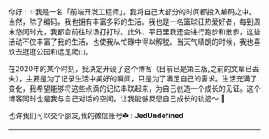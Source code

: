 你好！✨我是一名「前端开发工程师」，我将自己大部分的时间都投入编码之中。当然，除了编码，我也拥有丰富多彩的生活。我也是一名篮球狂热爱好者，每到周末悠闲时光，我都会前往球场打打球。此外，平日里我还会进行跑步和散步，这些活动不仅丰富了我的生活，也使我从忙碌中得以解脱。当天气晴朗的时候，我也喜欢去逛逛公园和远足爬山。

在2020年的某个时刻，我决定开设了这个博客（目前已是第三版,之前的文章已丢失），主要是为了记录生活中美好的瞬间，只是为了满足自己的需求。生活充满了变化，我希望能够将这些点滴的记忆串联起来，为自己创造一个成长的见证。这个博客同时也是我与自己对话的空间，让我能够反思自己成长的轨迹～ 🥷

也许我们可以交个朋友,我的微信账号☘️ :  **JedUndefined**

----------
